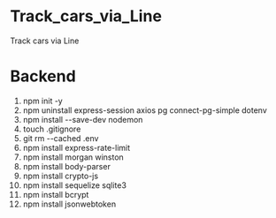 # Track_cars_via_Line
Track cars via Line


# Backend
1. npm init -y
2. npm uninstall express-session axios pg connect-pg-simple dotenv
3. npm install --save-dev nodemon
4. touch .gitignore
5. git rm --cached .env
6. npm install express-rate-limit
7. npm install morgan winston
8. npm install body-parser
9. npm install crypto-js
10. npm install sequelize sqlite3
11. npm install bcrypt
12. npm install jsonwebtoken


<!-- # Frontend
1. npm create vue@latest
2. npm install
3. npm install axios
4. npm install --save @line/liff
5. npm install primevue @primevue/themes primeicons primeflex
6. npm install tailwindcss-primeui -->